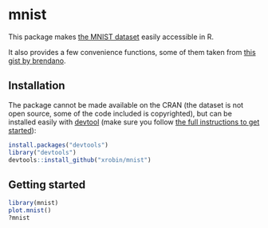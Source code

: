 mnist
=============

This package makes [the MNIST dataset](http://yann.lecun.com/exdb/mnist/) easily accessible in R.

It also provides a few convenience functions, some of them taken from [this gist by brendano](https://gist.github.com/brendano/39760).

Installation
-------

The package cannot be made available on the CRAN (the dataset is not open source, some of the code included is copyrighted), but can be installed easily with  [devtool](https://github.com/hadley/devtools/wiki) (make sure you follow [the full instructions to get started](http://www.rstudio.com/projects/devtools/)):

```R
install.packages("devtools")
library("devtools")
devtools::install_github("xrobin/mnist")
```

Getting started
-------

```R
library(mnist)
plot.mnist()
?mnist
```
